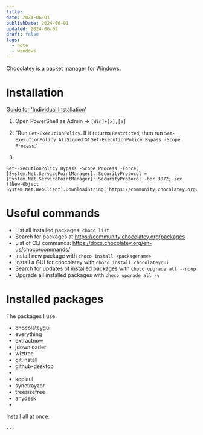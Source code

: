 ```yaml
---
title: 
date: 2024-06-01
publishDate: 2024-06-01
updated: 2024-06-02
draft: false
tags:
  - note
  - windows
---
```

 
[Chocolatey](https://chocolatey.org/) is a packet manager for Windows.

# Installation

[Guide for 'Individual Installation'](https://chocolatey.org/install#individual)

1. Open PowerShell as Admin -> `[Win]+[x],[a]`

2. "Run `Get-ExecutionPolicy`. If it returns `Restricted`, then run `Set-ExecutionPolicy AllSigned` or `Set-ExecutionPolicy Bypass -Scope Process`."

3. 

  ```shell
  Set-ExecutionPolicy Bypass -Scope Process -Force; [System.Net.ServicePointManager]::SecurityProtocol = [System.Net.ServicePointManager]::SecurityProtocol -bor 3072; iex ((New-Object System.Net.WebClient).DownloadString('https://community.chocolatey.org/install.ps1'))
  ```

# Useful commands

- List all installed packages: `choco list`
- Search for packages at https://community.chocolatey.org/packages
- List of CLI commands: https://docs.chocolatey.org/en-us/choco/commands/
- Install new package with `choco install <packagename>`
- Install a GUI for chocolatey with `choco install chocolateygui`
- Search for updates of installed packages with `choco upgrade all --noop`
- Upgrade all installed packages with `choco upgrade all -y`

# Installed packages

The packages I use:

- chocolateygui
- everything
- extractnow
- jdownloader
- wiztree
- git.install
- github-desktop
- 
- kopiaui
- synctrayzor
- treesizefree
- anydesk
- 

Install all at once:
```shell
...
```